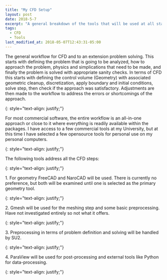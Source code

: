 ```yaml
---
title: "My CFD Setup"
layout: post
date: 2018-5-7
excerpt: "A general breakdown of the tools that will be used at all stages for CFD workflow."
tags:
  - CFD
  - Tools
last_modified_at: 2018-05-07T12:43:31-05:00
---
```


<p>The general workflow for CFD and to an extension problem solving. 
This starts with defining the problem that is going to be analyzed, how to approach the problem,
 physics and simplications that need to be made, and finally the problem is solved with appropriate 
sanity checks. In terms of CFD this starts with defining the control volume (Geometry) with associated 
geometric cleanup, discretization, apply boundary and initial conditions, solve step, then check if the approach was 
satisfactory. Adjustments are then made to the workflow to address the errors or shortcomings of the approach.</p>
{: style="text-align: justify;"}

<p>For most commercial software, the entire workflow is an all-in-one approach or close to it where everything is readily 
available within the packages. I have access to a few commercial tools at my University, but at this time I have selected 
a few opensource tools for personal use on my personal computers.</p>
{: style="text-align: justify;"}

<p>The following tools address all the CFD steps:</p>
{: style="text-align: justify;"}

<p>1. For geometry FreeCAD and NaroCAD will be used. There is currently no preference, but both will be examined until one is selected as the primary geometry tool.</p>
{: style="text-align: justify;"}

<p>2. Gmesh will be used for the meshing step and some basic preprocessing. Have not investigated entirely so not what it offers.</p>
{: style="text-align: justify;"}

<p>3. Preprocessing in terms of problem definition and solving will be handled by SU2.</p>{: style="text-align: justify;"}

<p>4. ParaView will be used for post-processing and external tools like Python for data-processing.</p>
{: style="text-align: justify;"}